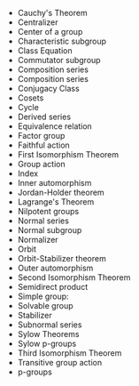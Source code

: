 - Cauchy's Theorem
- Centralizer
- Center of a group
- Characteristic subgroup
- Class Equation
- Commutator subgroup
- Composition series
- Composition series
- Conjugacy Class
- Cosets
- Cycle
- Derived series
- Equivalence relation
- Factor group
- Faithful action
- First Isomorphism Theorem
- Group action
- Index
- Inner automorphism
- Jordan-Holder theorem
- Lagrange's Theorem
- Nilpotent groups
- Normal series
- Normal subgroup
- Normalizer
- Orbit
- Orbit-Stabilizer theorem
- Outer automorphism
- Second Isomorphism Theorem
- Semidirect product
- Simple group:
- Solvable group
- Stabilizer
- Subnormal series
- Sylow Theorems
- Sylow p-groups
- Third Isomorphism Theorem
- Transitive group action
- p-groups
